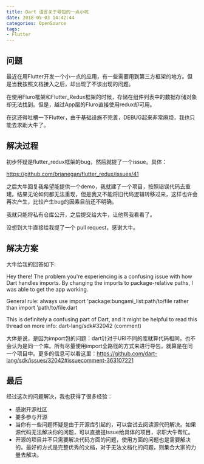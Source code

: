 ```yaml
---
title: Dart 语言关于导包的一点小坑
date: 2018-05-03 14:42:44
categories: OpenSource
tags:
- Flutter
---
```


## 问题

最近在用Flutter开发一个小一点的应用，有一些需要用到第三方框架的地方。但是当我按照文档接入之后，却出现了不该出现的问题。

在使用Fluro框架和Flutter_Redux框架的时候，存储在组件列表中的数据存储对象却无法找到。但是，越过App层的Fluro直接使用redux却可用。

在这还得吐槽一下Flutter，由于基础设施不完善，DEBUG起来非常麻烦，我也只能去求助大牛了。

## 解决过程

初步怀疑是flutter_redux框架的bug，然后就提了一个issue。具体：

https://github.com/brianegan/flutter_redux/issues/41

之后大牛回复我希望能提供一个demo，我就建了一个项目，按照错误代码去重建。结果无论如何都无法重现，但是我又不能将旧代码逻辑转移过来，这样也许会再次产生，比较产生bug的因素目前还不明确。

我就只能将私有仓库公开，之后提交给大牛，让他帮我看看了。

没想到大牛直接给我提了一个 pull request，感谢大牛。

## 解决方案

大牛给我的回答如下:

Hey there! The problem you're experiencing is a confusing issue with how Dart handles imports. By changing the imports to package-relative paths, I was able to get the app working.

General rule: always use import 'package:bungami_list:path/to/file rather than import 'path/to/file.dart

This is definitely a confusing part of Dart, and it might be helpful to read this thread on more info: dart-lang/sdk#32042 (comment)

大体是说，是因为import包的问题：dart针对于URI不同的库就算代码相同，也不会认为是同一个库。所有尽量使用import全路径的方式来进行导包，就算是在同一个项目中。更多的信息可以看这里：https://github.com/dart-lang/sdk/issues/32042#issuecomment-363107221

## 最后

经过这次的问题解决，我也获得了很多经验：

- 感谢开源社区
- 要多参与开源
- 当你有一些问题怀疑是由于开源库引起的，可以尝试去阅读源代码解决。如果源代码无法解决你的问题，可以直接提Issue给具体的项目，求职大牛帮忙。
- 开源的项目并不只需要解决代码方面的问题，使用方面的问题也是需要解决的。最好的方式是完整优秀的文档，对于无法文档化的问题，则集合大家的力量去解决。